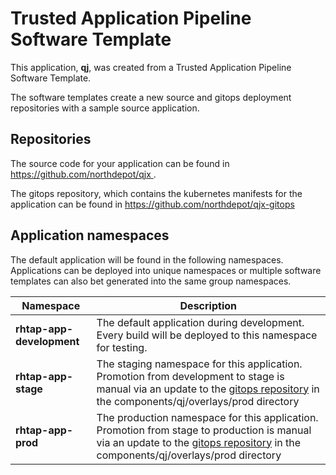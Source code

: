 # Trusted Application Pipeline Software Template

This application, **qj**, was created from a Trusted Application Pipeline Software Template.

The software templates create a new source and gitops deployment repositories with a sample source application. 

## Repositories

The source code for your application can be found in [https://github.com/northdepot/qjx ](https://github.com/northdepot/qjx ).
 
The gitops repository, which contains the kubernetes manifests for the application can be found in 
[https://github.com/northdepot/qjx-gitops ](https://github.com/northdepot/qjx-gitops ) 

## Application namespaces 

The default application will be found in the following namespaces. Applications can be deployed into unique namespaces or multiple software templates can also bet generated into the same group namespaces.  

|  Namespace   |  Description   |  
| -------- | -------- |   
| **rhtap-app-development** | The default application during development. Every build will be deployed to this namespace for testing. | 
| **rhtap-app-stage** | The staging namespace for this application. Promotion from development to stage is manual via an update to the [gitops repository](https://github.com/northdepot/qjx-gitops ) in the components/qj/overlays/prod directory |  
| **rhtap-app-prod** | The production namespace for this application. Promotion from stage to production is manual via an update to the [gitops repository](https://github.com/northdepot/qjx-gitops ) in the components/qj/overlays/prod directory | 